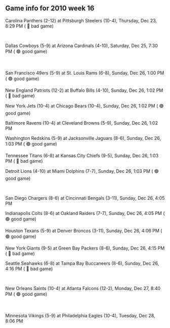 ## Game info for 2010 week 16
Carolina Panthers (2-12) at Pittsburgh Steelers (10-4), Thursday, Dec 23, 8:29 PM (	:red_circle: bad game)


<br/>

Dallas Cowboys (5-9) at Arizona Cardinals (4-10), Saturday, Dec 25, 7:30 PM (	:green_circle: good game)


<br/>

San Francisco 49ers (5-9) at St. Louis Rams (6-8), Sunday, Dec 26, 1:00 PM (	:green_circle: good game)

New England Patriots (12-2) at Buffalo Bills (4-10), Sunday, Dec 26, 1:02 PM (	:red_circle: bad game)

New York Jets (10-4) at Chicago Bears (10-4), Sunday, Dec 26, 1:02 PM (	:green_circle: good game)

Baltimore Ravens (10-4) at Cleveland Browns (5-9), Sunday, Dec 26, 1:02 PM

Washington Redskins (5-9) at Jacksonville Jaguars (8-6), Sunday, Dec 26, 1:03 PM (	:green_circle: good game)

Tennessee Titans (6-8) at Kansas City Chiefs (9-5), Sunday, Dec 26, 1:03 PM (	:red_circle: bad game)

Detroit Lions (4-10) at Miami Dolphins (7-7), Sunday, Dec 26, 1:03 PM (	:green_circle: good game)


<br/>

San Diego Chargers (8-6) at Cincinnati Bengals (3-11), Sunday, Dec 26, 4:05 PM

Indianapolis Colts (8-6) at Oakland Raiders (7-7), Sunday, Dec 26, 4:05 PM (	:green_circle: good game)

Houston Texans (5-9) at Denver Broncos (3-11), Sunday, Dec 26, 4:06 PM (	:green_circle: good game)

New York Giants (9-5) at Green Bay Packers (8-6), Sunday, Dec 26, 4:15 PM (	:red_circle: bad game)

Seattle Seahawks (6-8) at Tampa Bay Buccaneers (8-6), Sunday, Dec 26, 4:16 PM (	:red_circle: bad game)


<br/>

New Orleans Saints (10-4) at Atlanta Falcons (12-2), Monday, Dec 27, 8:40 PM (	:green_circle: good game)


<br/>

Minnesota Vikings (5-9) at Philadelphia Eagles (10-4), Tuesday, Dec 28, 8:06 PM

